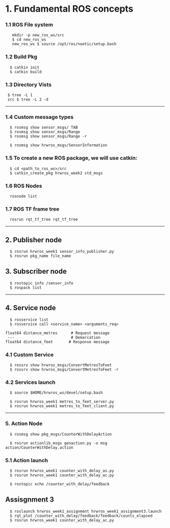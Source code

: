 
# 1. Fundamental ROS concepts 

### 1.1 ROS File system
```
   mkdir -p new_ros_ws/src 
   $ cd new_ros_ws 
   new_ros_ws $ source /opt/ros/noetic/setup.bash 
```
### 1.2 Build Pkg 
```
  $ catkin init
  $ catkin build
```
### 1.3 Directory Vists 
 ```
  $ tree -L 1 
  src $ tree -L 2 -d 
```
------------------------------------------------------------

### 1.4 Custom message types 
```
  $ rosmsg show sensor_msgs/ TAB
  $ rosmsg show sensor_msgs/Range 
  $ rosmsg show sensor_msgs/Range -r

  $ rosmsg show hrwros_msgs/SensorInformation 
```
### 1.5 To create a new ROS package, we will use catkin:
```
  $ cd <path_to_ros_ws>/src
  $ catkin_create_pkg hrwros_week2 std_msgs
```
### 1.6  ROS Nodes 
```
  rosnode list
```
### 1.7 ROS TF frame tree
```
  rosrun rqt_tf_tree rqt_tf_tree
```
------------------------------------------------------------

## 2. Publisher node
```
  $ rosrun hrwros_week1 sensor_info_publisher.py
  $ rosrun pkg_name file_name
```
## 3. Subscriber node
```
  $ rostopic info /sensor_info
  $ rospack list
```
-----------------------------------------------------------

## 4. Service  node
```
  $ rosservice list 
  $ rosservice call <service_name> <arguments_req>
 ```
 
 ```
 float64 distance_metres      # Request message 
  ---                         # Demarcation 
 float64 distance_feet       # Response message 
```
### 4.1  Custom Service  
```
  $ rossrv show hrwros_msgs/ConvertMetresToFeet
  $ rossrv show hrwros_msgs/ConvertMetresToFeet -r
```
### 4.2 Services launch
```
  $ source $HOME/hrwros_ws/devel/setup.bash

  $ rosrun hrwros_week1 metres_to_feet_server.py
  $ rosrun hrwros_week1 metres_to_feet_client.py
 ```
-----------------------------------------------------------

### 5.  Action Node  
```
  $ rosmsg show pkg_msgs/CounterWithDelayAction

  $ rosrun actionlib_msgs genaction.py -o msg action/CounterWithDelay.action
```

### 5.1 Action launch 
```
  $ rosrun hrwros_week1 counter_with_delay_as.py
  $ rosrun hrwros_week1 counter_with_delay_ac.py

  $ rostopic echo /counter_with_delay/feedback
```
## Assisgnment 3 
```
  $ roslaunch hrwros_week1_assignment hrwros_week1_assignment3.launch
  $ rqt_plot /counter_with_delay/feedback/feedback/counts_elapsed
  $ rosrun hrwros_week1 counter_with_delay_ac.py
```

